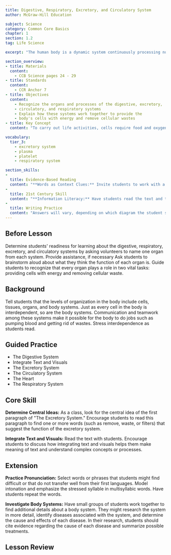 ```yaml
---
title: Digestive, Respiratory, Excretory, and Circulatory System
author: McGraw-Hill Education

subject: Science
category: Common Core Basics
chapter: 1
section: 1.2
tag: Life Science

excerpt: "The human body is a dynamic system continuously processing nutrients, wastes, and gases. This lesson identifies the organs and processes involved in digestion, respiration, excretion, and circulation."

section_overview:
- title: Materials
  content:
    - CCB Science pages 24 - 29
- title: Standards
  content:
    - CCR Anchor 7
- title: Objectives
  content:
    - Recognize the organs and processes of the digestive, excretory,
    - circulatory, and respiratory systems
    - Explain how these systems work together to provide the
    - body's cells with energy and remove cellular wastes
- title: Key Concept
  content: "To carry out life activities, cells require food and oxygen. They also produce wastes. Each system plays a role in delivering the materials that cells need and carrying away wastes they make."

vocabulary:
  tier_3:
    - excretory system
    - plasma
    - platelet
    - respiratory system

section_skills:
-
  title: Evidence-Based Reading
  content: "**Words as Context Clues:** Invite students to work with a partner to reread the text on this page. Model questions that students can ask themselves while reading, such as: What is this paragraph about? How is this paragraph organized? What are the important ideas? Do they form a pattern? After reading, have students underline words that serve as context clues. Point out that the words in, down, into, there, across carries, passes, and leave indicate location and movement from place to place. Students will notice that the text follows the sequence of food as it moves through the body. Help students recognize that the writer has placed ideas in the order that events happen. The text therefore follows a time-order pattern of organization."
-
  title: 21st Century Skill
  content: "**Information Literacy:** Have students read the text and then explain the meaning of the terms reliable and reputable in their own words. Invite students to give specific examples of how they can assess the reliability of a website and the articles found there. A reliable article should list an author, along with the author's credentials (information about their qualifications, degree, and employer). Remind students to look for the purpose of a website. For example, is the site selling a product? If so, information at the site might be biased."
-
  title: Writing Practice
  content: "Answers will vary, depending on which diagram the student selects. Remind students to use information from both the text and the diagram when writing their paragraphs."
---
```

## Before Lesson

Determine students' readiness for learning about the digestive, respiratory, excretory, and circulatory systems by asking volunteers to name one organ from each system. Provide assistance, if necessary Ask students to brainstorm aloud about what they think the function of each organ is. Guide students to recognize that every organ plays a role in two vital tasks: providing cells with energy and removing cellular waste.
## Background

Tell students that the levels of organization in the body include cells, tissues, organs, and body systems. Just as every cell in the body is interdependent, so are the body systems. Communication and teamwork among these systems make it possible for the body to do jobs such as pumping blood and getting rid of wastes. Stress interdependence as students read.

## Guided Practice

- The Digestive System
- Integrate Text and Visuals
- The Excretory System
- The Circulatory System
- The Heart
- The Respiratory System

## Core Skill

**Determine Central Ideas:** As a class, look for the central idea of the first paragraph of "The Excretory System." Encourage students to read this paragraph to find one or more words (such as remove, waste, or filters) that suggest the function of the excretory system.

**Integrate Text and Visuals:** Read the text with students. Encourage students to discuss how integrating text and visuals helps them make meaning of text and understand complex concepts or processes.

## Extension

**Practice Pronunciation:** Select words or phrases that students might find difficult or that do not transfer well from their first languages. Model intonation and emphasize the stressed syllable in multisyllabic words. Have students repeat the words.

**Investigate Body Systems:** Have small groups of students work together to find additional details about a body system. They might research the system in more detail, identify diseases associated with the system, and determine the cause and effects of each disease. In their research, students should cite evidence regarding the cause of each disease and summarize possible treatments.

## Lesson Review
